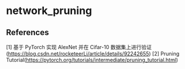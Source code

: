 # network_pruning

## References
[1] 基于 PyTorch 实现 AlexNet 并在 Cifar-10 数据集上进行验证(https://blog.csdn.net/rocketeerLi/article/details/92242655)
[2] Pruning Tutorial(https://pytorch.org/tutorials/intermediate/pruning_tutorial.html)
